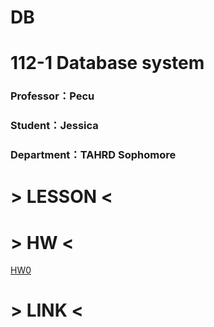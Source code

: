 # DB

# 112-1 Database system
### Professor：Pecu 
### Student：Jessica
### Department：TAHRD Sophomore


# > LESSON <
# > HW <  
[HW0](https://reccloud.com/tw/u/hrs9dpv)
# > LINK <
